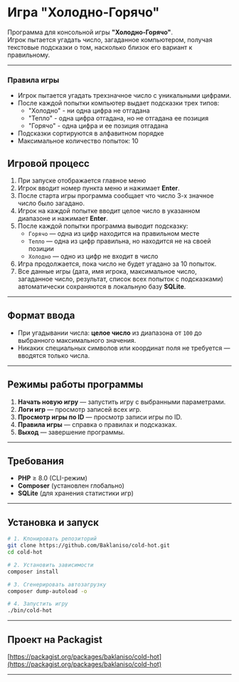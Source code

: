 # Игра "Холодно-Горячо"

Программа для консольной игры **"Холодно-Горячо"**.  
Игрок пытается угадать число, загаданное компьютером, получая текстовые подсказки о том, насколько близок его вариант к правильному.

---
### Правила игры

- Игрок пытается угадать трехзначное число с уникальными цифрами.
- После каждой попытки компьютер выдает подсказки трех типов:
    - "Холодно" - ни одна цифра не отгадана
    - "Тепло" - одна цифра отгадана, но не отгадана ее позиция
    - "Горячо" - одна цифра и ее позиция отгадана
- Подсказки сортируются в алфавитном порядке
- Максимальное количество попыток: 10

## Игровой процесс

1. При запуске отображается главное меню
2. Игрок вводит номер пункта меню и нажимает **Enter**.
3. После старта игры программа сообщает что число 3-х значное число было загадано.
4. Игрок на каждой попытке вводит целое число в указанном диапазоне и нажимает **Enter**.
5. После каждой попытки программа выводит подсказку:
   - `Горячо` — одна из цифр находится на правильном месте
   - `Тепло` — одна из цифр правильна, но находится не на своей позиции
   - `Холодно` — одно из цифр не входит в число
6. Игра продолжается, пока число не будет угадано за 10 попыток.
7. Все данные игры (дата, имя игрока, максимальное число, загаданное число, результат, список всех попыток с подсказками) автоматически сохраняются в локальную базу **SQLite**.

---

## Формат ввода

- При угадывании числа: **целое число** из диапазона от `100` до выбранного максимального значения.  
- Никаких специальных символов или координат поля не требуется — вводятся только числа.

---

## Режимы работы программы
1. **Начать новую игру** — запустить игру с выбранными параметрами.  
2. **Логи игр** — просмотр записей всех игр.  
3. **Просмотр игры по ID** — просмотр записи игры по ID.  
4. **Правила игры** — справка о правилах и подсказках.  
5. **Выход** — завершение программы.

---

## Требования

- **PHP** ≥ 8.0 (CLI-режим)  
- **Composer** (установлен глобально)  
- **SQLite** (для хранения статистики игр)

---

## Установка и запуск

```bash
# 1. Клонировать репозиторий
git clone https://github.com/Baklaniso/cold-hot.git
cd cold-hot

# 2. Установить зависимости
composer install

# 3. Сгенерировать автозагрузку
composer dump-autoload -o

# 4. Запустить игру
./bin/cold-hot
```

---

## Проект на Packagist
[https://packagist.org/packages/baklaniso/cold-hot](https://packagist.org/packages/baklaniso/cold-hot)

---
